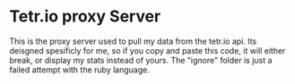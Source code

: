 <h1>Tetr.io proxy Server</h1>
<p>This is the proxy server used to pull my data from the tetr.io api. Its deisgned spesificly for me, so if you copy and paste this code, it will either break, or display my stats instead of yours. The "ignore" folder is just a failed attempt with the ruby language.</p>
